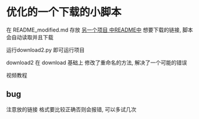 # 优化的一个下载的小脚本


在   README_modified.md    存放 [另一个项目 中README中](https://github.com/v5tech/bing-wallpaper)   想要下载的链接, 脚本会自动读取并且下载

运行download2.py 即可运行项目

download2 在 download 基础上 修改了重命名的方法, 解决了一个可能的错误



视频教程 



## bug
注意放的链接 格式要比较正确否则会报错, 可以多试几次
